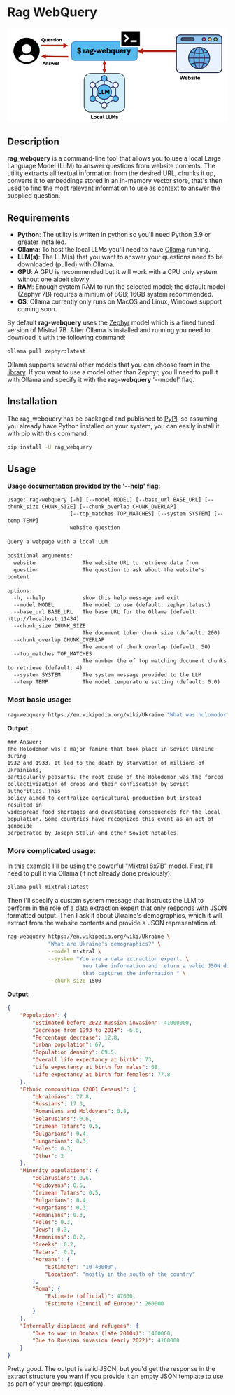 # Rag WebQuery

![rag-webquery.png](https://raw.githubusercontent.com/robert-mcdermott/rag_webquery/main/images/rag-webquery.png)

## Description
**rag_webquery** is a command-line tool that allows you to use a local Large Language Model (LLM) to answer questions from website contents. The utility extracts all textual information from the desired URL, chunks it up, converts it to embeddings stored in an in-memory vector store, that's then used to find the most relevant information to use as context to answer the supplied question.

## Requirements

- **Python**: The utility is written in python so you'll need Python 3.9 or greater installed.
- **Ollama**: To host the local LLMs you'll need to have [Ollama](https://ollama.ai/) running.
- **LLM(s)**: The LLM(s) that you want to answer your questions need to be downloaded (pulled) with Ollama.
- **GPU**: A GPU is recommended but it will work with a CPU only system without one albeit slowly
- **RAM**: Enough system RAM to run the selected model; the default model (Zephyr 7B) requires a minium of 8GB; 16GB system recommended.
- **OS**: Ollama currently only runs on MacOS and Linux, Windows support coming soon.

By default **rag-webquery** uses the [Zephyr](https://huggingface.co/HuggingFaceH4/zephyr-7b-beta) model which is a fined tuned version of Mistral 7B.  After Ollama is installed and running you need to download it with the following command:

```bash
ollama pull zephyr:latest
```

Ollama supports several other models that you can choose from in the [library](https://ollama.ai/library). If you want to use a model other than Zephyr, you'll need to pull it with Ollama and specify it with the **rag-webquery** '--model' flag.


## Installation

The rag_webquery has be packaged and published to [PyPI](https://pypi.org/project/rag_webquery/), so assuming you already have Python installed on your system, you can easily install it with pip with this command:

```bash
pip install -U rag_webquery
``` 

## Usage 

**Usage documentation provided by the '--help' flag:**

```text
usage: rag-webquery [-h] [--model MODEL] [--base_url BASE_URL] [--chunk_size CHUNK_SIZE] [--chunk_overlap CHUNK_OVERLAP]
                    [--top_matches TOP_MATCHES] [--system SYSTEM] [--temp TEMP]
                    website question

Query a webpage with a local LLM

positional arguments:
  website               The website URL to retrieve data from
  question              The question to ask about the website's content

options:
  -h, --help            show this help message and exit
  --model MODEL         The model to use (default: zephyr:latest)
  --base_url BASE_URL   The base URL for the Ollama (default: http://localhost:11434)
  --chunk_size CHUNK_SIZE
                        The document token chunk size (default: 200)
  --chunk_overlap CHUNK_OVERLAP
                        The amount of chunk overlap (default: 50)
  --top_matches TOP_MATCHES
                        The number the of top matching document chunks to retrieve (default: 4)
  --system SYSTEM       The system message provided to the LLM
  --temp TEMP           The model temperature setting (default: 0.0)
```


### **Most basic usage**:

```bash
rag-webquery https://en.wikipedia.org/wiki/Ukraine "What was holomodor? What was its root cause?"
```

**Output**:

```
### Answer:
The Holodomor was a major famine that took place in Soviet Ukraine during
1932 and 1933. It led to the death by starvation of millions of Ukrainians,
particularly peasants. The root cause of the Holodomor was the forced
collectivization of crops and their confiscation by Soviet authorities. This
policy aimed to centralize agricultural production but instead resulted in
widespread food shortages and devastating consequences for the local
population. Some countries have recognized this event as an act of genocide
perpetrated by Joseph Stalin and other Soviet notables.
```

### **More complicated usage**:

In this example I'll be using the powerful "Mixtral 8x7B" model. First, I'll need to pull it via Ollama (if not already done previously): 

```bash
ollama pull mixtral:latest 
```

Then I'll specify a custom system message that instructs the LLM to perform in the role of a data extraction expert that only responds with JSON formatted output. Then I ask it about Ukraine's demographics, which it will extract from the website contents and provide a JSON representation of.

```bash
rag-webquery https://en.wikipedia.org/wiki/Ukraine \
             "What are Ukraine's demographics?" \
             --model mixtral \
             --system "You are a data extraction expert. \
                        You take information and return a valid JSON document \
                        that captures the information " \
             --chunk_size 1500
```

**Output**:

```json
{
    "Population": {
        "Estimated before 2022 Russian invasion": 41000000,
        "Decrease from 1993 to 2014": -6.6,
        "Percentage decrease": 12.8,
        "Urban population": 67,
        "Population density": 69.5,
        "Overall life expectancy at birth": 73,
        "Life expectancy at birth for males": 68,
        "Life expectancy at birth for females": 77.8
    },
    "Ethnic composition (2001 Census)": {
        "Ukrainians": 77.8,
        "Russians": 17.3,
        "Romanians and Moldovans": 0.8,
        "Belarusians": 0.6,
        "Crimean Tatars": 0.5,
        "Bulgarians": 0.4,
        "Hungarians": 0.3,
        "Poles": 0.3,
        "Other": 2
    },
    "Minority populations": {
        "Belarusians": 0.6,
        "Moldovans": 0.5,
        "Crimean Tatars": 0.5,
        "Bulgarians": 0.4,
        "Hungarians": 0.3,
        "Romanians": 0.3,
        "Poles": 0.3,
        "Jews": 0.3,
        "Armenians": 0.2,
        "Greeks": 0.2,
        "Tatars": 0.2,
        "Koreans": {
            "Estimate": "10-40000",
            "Location": "mostly in the south of the country"
        },
        "Roma": {
            "Estimate (official)": 47600,
            "Estimate (Council of Europe)": 260000
        }
    },
    "Internally displaced and refugees": {
        "Due to war in Donbas (late 2010s)": 1400000,
        "Due to Russian invasion (early 2022)": 4100000
    }
}
```
Pretty good. The output is valid JSON, but you'd get the response in the extract structure you want if you provide it an empty JSON template to use as part of your prompt (question).  
